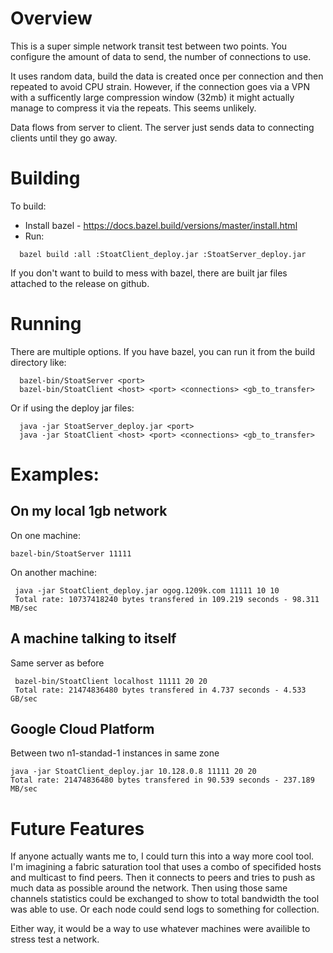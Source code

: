 # Overview

This is a super simple network transit test between two points.
You configure the amount of data to send, the number of connections to use.

It uses random data, build the data is created once per connection and then repeated
to avoid CPU strain.  However, if the connection goes via a VPN with a sufficently large compression
window (32mb) it might actually manage to compress it via the repeats.  This seems unlikely.

Data flows from server to client.  The server just sends data to connecting clients until they go away.

# Building

To build:
* Install bazel - https://docs.bazel.build/versions/master/install.html
* Run:
```
  bazel build :all :StoatClient_deploy.jar :StoatServer_deploy.jar
```

If you don't want to build to mess with bazel, there are built jar files attached to the release on github.

# Running

There are multiple options.  If you have bazel, you can run it from the build directory like:

```
  bazel-bin/StoatServer <port>
  bazel-bin/StoatClient <host> <port> <connections> <gb_to_transfer>
```
Or if using the deploy jar files:

```
  java -jar StoatServer_deploy.jar <port>
  java -jar StoatClient <host> <port> <connections> <gb_to_transfer>
```

# Examples:

## On my local 1gb network
On one machine:

```
bazel-bin/StoatServer 11111
```

On another machine:
```
 java -jar StoatClient_deploy.jar ogog.1209k.com 11111 10 10
 Total rate: 10737418240 bytes transfered in 109.219 seconds - 98.311 MB/sec
```

## A machine talking to itself

Same server as before
```
 bazel-bin/StoatClient localhost 11111 20 20
 Total rate: 21474836480 bytes transfered in 4.737 seconds - 4.533 GB/sec
```

## Google Cloud Platform

Between two n1-standad-1 instances in same zone

```
java -jar StoatClient_deploy.jar 10.128.0.8 11111 20 20
Total rate: 21474836480 bytes transfered in 90.539 seconds - 237.189 MB/sec
```



# Future Features

If anyone actually wants me to, I could turn this into a way more cool tool.
I'm imagining a fabric saturation tool that uses a combo of specifided hosts
and multicast to find peers.  Then it connects to peers and tries to push as much data
as possible around the network.  Then using those same channels statistics could be exchanged
to show to total bandwidth the tool was able to use.  Or each node could send logs to something for collection.

Either way, it would be a way to use whatever machines were availible to stress test a network.

